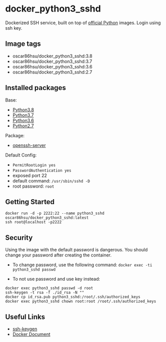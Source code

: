 # docker_python3_sshd
Dockerized SSH service, built on top of [official Python](https://hub.docker.com/_/python/) images. Login using ssh key.

## Image tags

- oscar86hsu/docker_python3_sshd:3.8
- oscar86hsu/docker_python3_sshd:3.7
- oscar86hsu/docker_python3_sshd:3.6
- oscar86hsu/docker_python3_sshd:2.7

## Installed packages

Base:

- [Python3.8](https://www.python.org/downloads/release/python-380/)
- [Python3.7](https://www.python.org/downloads/release/python-375/)
- [Python3.6](https://www.python.org/downloads/release/python-369/)
- [Python2.7](https://www.python.org/downloads/release/python-2717/)

Package:

- [openssh-server](https://packages.debian.org/zh-tw/jessie/openssh-server)

Default Config:

- `PermitRootLogin yes`
- `PasswordAuthentication yes`
- exposed port 22
- default command: `/usr/sbin/sshd -D`
- root password: `root`

## Getting Started
`docker run -d -p 2222:22 --name python3_sshd oscar86hsu/docker_python3_sshd:latest`<br>
`ssh root@localhost -p2222`

## Security

Using the image with the default password is dangerous. You should change your password after creating the container.<br>
- To change password, use the following command:
`docker exec -ti python3_sshd passwd`

- To not use password and use key instead:<br>
```
docker exec python3_sshd passwd -d root
ssh-keygen -t rsa -f ./id_rsa -N ""
docker cp id_rsa.pub python3_sshd:/root/.ssh/authorized_keys
docker exec python3_sshd chown root:root /root/.ssh/authorized_keys
```

## Useful Links
- [ssh-keygen](https://www.ssh.com/ssh/keygen/)
- [Docker Document](https://docs.docker.com/)


